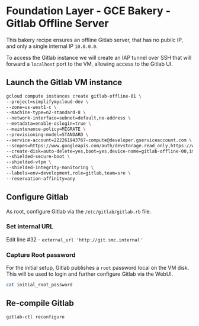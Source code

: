 # Foundation Layer - GCE Bakery - Gitlab Offline Server

This bakery recipe ensures an offline Gitlab server, that has no pubilc IP, and only a single internal IP `10.0.0.0`.

To access the Gitlab instance we will create an IAP tunnel over SSH that will forward a `localhost` port to the VM, allowing access to the Gitlab UI.

## Launch the Gitlab VM instance

```bash
gcloud compute instances create gitlab-offline-01 \
--project=simplifymycloud-dev \
--zone=us-west1-c \
--machine-type=n2-standard-8 \
--network-interface=subnet=default,no-address \
--metadata=enable-oslogin=true \
--maintenance-policy=MIGRATE \
--provisioning-model=STANDARD \
--service-account=222261943767-compute@developer.gserviceaccount.com \
--scopes=https://www.googleapis.com/auth/devstorage.read_only,https://www.googleapis.com/auth/logging.write,https://www.googleapis.com/auth/monitoring.write,https://www.googleapis.com/auth/servicecontrol,https://www.googleapis.com/auth/service.management.readonly,https://www.googleapis.com/auth/trace.append \
--create-disk=auto-delete=yes,boot=yes,device-name=gitlab-offline-00,image=projects/simplifymycloud-dev/global/images/gitlab-offline-v07,mode=rw,size=20,type=projects/simplifymycloud-dev/zones/us-west1-c/diskTypes/pd-balanced \
--shielded-secure-boot \
--shielded-vtpm \
--shielded-integrity-monitoring \
--labels=env=development,role=gitlab,team=sre \
--reservation-affinity=any
```

## Configure Gitlab

As root, configure Gitlab via the `/etc/gitlab/gitlab.rb` file.

### Set internal URL

Edit line #32 - `external_url 'http://git.smc.internal'`

### Capture Root password

For the initial setup, Gitlab publishes a `root` password local on the VM disk.  This will be used to login and further configure Gitlab via the WebUI.

```bash
cat initial_root_password
```

## Re-compile Gitlab

```bash
gitlab-ctl reconfigure
```